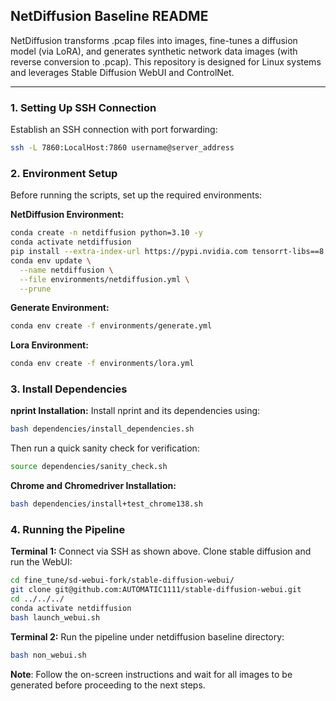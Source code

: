 ## NetDiffusion Baseline README
NetDiffusion transforms .pcap files into images, fine-tunes a diffusion model (via LoRA), and generates synthetic network data images (with reverse conversion to .pcap). This repository is designed for Linux systems and leverages Stable Diffusion WebUI and ControlNet.

---

### 1. Setting Up SSH Connection
Establish an SSH connection with port forwarding:

```bash
ssh -L 7860:LocalHost:7860 username@server_address
```

### 2. Environment Setup
Before running the scripts, set up the required environments:

**NetDiffusion Environment:**
```bash
conda create -n netdiffusion python=3.10 -y
conda activate netdiffusion
pip install --extra-index-url https://pypi.nvidia.com tensorrt-libs==8.6.1
conda env update \
  --name netdiffusion \
  --file environments/netdiffusion.yml \
  --prune
```

**Generate Environment:**
```bash
conda env create -f environments/generate.yml
```

**Lora Environment:**
```bash
conda env create -f environments/lora.yml
```

### 3. Install Dependencies
**nprint Installation:**
Install nprint and its dependencies using:
```bash
bash dependencies/install_dependencies.sh
```
Then run a quick sanity check for verification:
```bash
source dependencies/sanity_check.sh
```

**Chrome and Chromedriver Installation:**
```bash
bash dependencies/install+test_chrome138.sh
```

### 4. Running the Pipeline
**Terminal 1:**
Connect via SSH as shown above.
Clone stable diffusion and run the WebUI:
```bash
cd fine_tune/sd-webui-fork/stable-diffusion-webui/
git clone git@github.com:AUTOMATIC1111/stable-diffusion-webui.git
cd ../../../
conda activate netdiffusion
bash launch_webui.sh
```

**Terminal 2:**
Run the pipeline under netdiffusion baseline directory:
```bash
bash non_webui.sh
```
**Note**: Follow the on-screen instructions and wait for all images to be generated before proceeding to the next steps.

